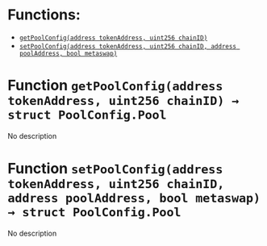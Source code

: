 


# Functions:
- [`getPoolConfig(address tokenAddress, uint256 chainID)`](#PoolConfig-getPoolConfig-address-uint256-)
- [`setPoolConfig(address tokenAddress, uint256 chainID, address poolAddress, bool metaswap)`](#PoolConfig-setPoolConfig-address-uint256-address-bool-)


# <a id="PoolConfig-getPoolConfig-address-uint256-"></a> Function `getPoolConfig(address tokenAddress, uint256 chainID) → struct PoolConfig.Pool`
No description
# <a id="PoolConfig-setPoolConfig-address-uint256-address-bool-"></a> Function `setPoolConfig(address tokenAddress, uint256 chainID, address poolAddress, bool metaswap) → struct PoolConfig.Pool`
No description

